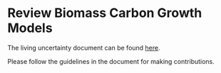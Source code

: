 # Review Biomass Carbon Growth Models

The living uncertainty document can be found [here](https://docs.google.com/document/d/1EG3pUKpUnRBDdwRMtE8cy3OulAQfjibsm3PKrR5lbd0/edit?usp=sharing).

Please follow the guidelines in the document for making contributions.
